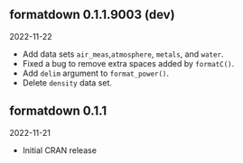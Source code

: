 
<!-- MAJOR.MINOR.PATCH.DEV -->

<!-- MAJOR version when you make incompatible API changes -->
<!-- MINOR version add functionality in a backwards-compatible manner -->
<!-- PATCH version backwards-compatible bug fixes -->
<!-- DEV 900x development -->

## formatdown 0.1.1.9003 (dev)

2022-11-22

- Add data sets `air_meas`,`atmosphere`, `metals`, and `water`. 
- Fixed a bug to remove extra spaces added by `formatC()`. 
- Add `delim` argument to `format_power()`.
- Delete `density` data set. 

## formatdown 0.1.1

2022-11-21

- Initial CRAN release

